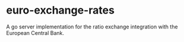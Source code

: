 # euro-exchange-rates
A go server implementation for the ratio exchange integration with the European Central Bank.
